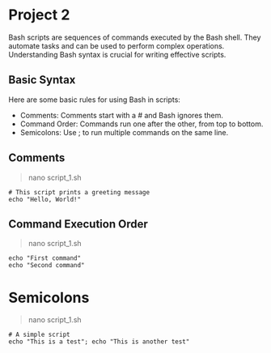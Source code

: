# Project 2
Bash scripts are sequences of commands executed by the Bash shell. They automate tasks and can be used to perform complex operations. Understanding Bash syntax is crucial for writing effective scripts.

## Basic Syntax
Here are some basic rules for using Bash in scripts:

- Comments: Comments start with a # and Bash ignores them.
- Command Order: Commands run one after the other, from top to bottom.
- Semicolons: Use ; to run multiple commands on the same line.

## Comments
> nano script_1.sh
```
# This script prints a greeting message
echo "Hello, World!"
```

## Command Execution Order
> nano script_1.sh
```
echo "First command"
echo "Second command"
```

# Semicolons
> nano script_1.sh
```
# A simple script
echo "This is a test"; echo "This is another test"
```
